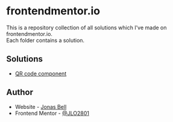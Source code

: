 # frontendmentor.io

This is a repository collection of all solutions which I've made on frontendmentor.io. <br>
Each folder contains a solution.

## Solutions

- [QR code component](https://jlo2801.github.io/frontendmentor.io/QrCodeComponent)

## Author

- Website - [Jonas Bell](https://www.jonasbell.de)
- Frontend Mentor - [@JLO2801](https://www.frontendmentor.io/profile/JLO2801)
